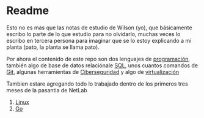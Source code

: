 # Readme

Esto no es mas que las notas de estudio de Wilson (yo), que básicamente escribo lo parte de lo que estudio para no olvidarlo, muchas veces lo escribo en tercera persona para imaginar que se lo estoy explicando a mi planta (pato, la planta se llama pato).

Por ahora el contenido de este repo son dos lenguajes de [programación](./Programming/README.md), también algo de base de datos relaciónale [SQL](./SQL/README.md), unos cuantos comandos de [Git](./Git/README.md), algunas herramientas de [Ciberseguridad](./Cybersecurity/README.md) y algo de [virtualización](./Virtualización/README.md)


Tambien estare agregando todo lo trabajado dentro de los primeros tres meses de la pasantia de NetLab

1. [Linux](./Linux/README.md)
2. [Go](./Programming/Go/README.md)
